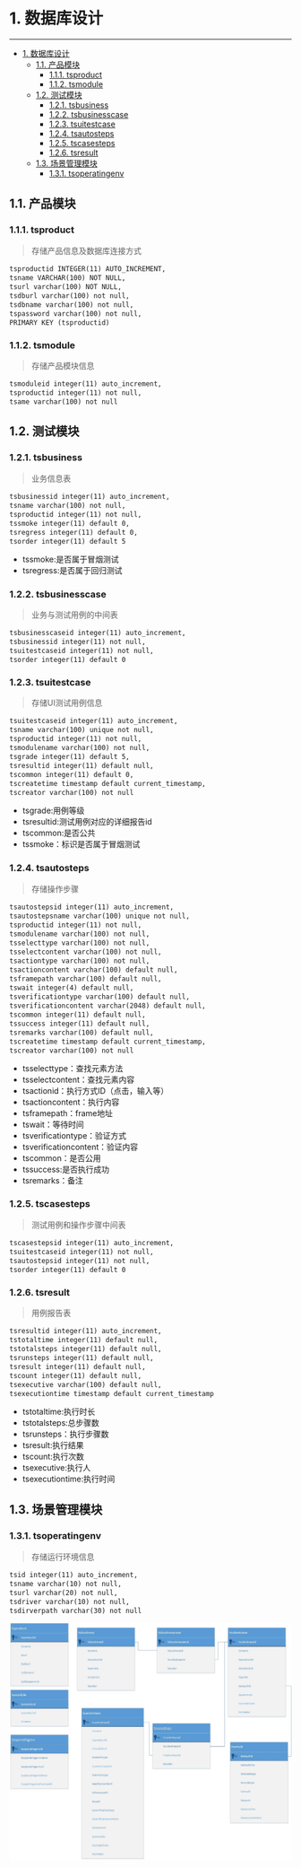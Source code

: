 # 1. 数据库设计
----

<!-- TOC -->

- [1. 数据库设计](#1-数据库设计)
    - [1.1. 产品模块](#11-产品模块)
        - [1.1.1. tsproduct](#111-tsproduct)
        - [1.1.2. tsmodule](#112-tsmodule)
    - [1.2. 测试模块](#12-测试模块)
        - [1.2.1. tsbusiness](#121-tsbusiness)
        - [1.2.2. tsbusinesscase](#122-tsbusinesscase)
        - [1.2.3. tsuitestcase](#123-tsuitestcase)
        - [1.2.4. tsautosteps](#124-tsautosteps)
        - [1.2.5. tscasesteps](#125-tscasesteps)
        - [1.2.6. tsresult](#126-tsresult)
    - [1.3. 场景管理模块](#13-场景管理模块)
        - [1.3.1. tsoperatingenv](#131-tsoperatingenv)

<!-- /TOC -->

## 1.1. 产品模块

### 1.1.1. tsproduct

> 存储产品信息及数据库连接方式

```
tsproductid INTEGER(11) AUTO_INCREMENT,
tsname VARCHAR(100) NOT NULL,
tsurl varchar(100) NOT NULL,
tsdburl varchar(100) not null,
tsdbname varchar(100) not null,
tspassword varchar(100) not null,
PRIMARY KEY (tsproductid)
```
### 1.1.2. tsmodule

> 存储产品模块信息

```
tsmoduleid integer(11) auto_increment,
tsproductid integer(11) not null,
tsame varchar(100) not null
```
## 1.2. 测试模块

### 1.2.1. tsbusiness

> 业务信息表

```
tsbusinessid integer(11) auto_increment,
tsname varchar(100) not null,
tsproductid integer(11) not null,
tssmoke integer(11) default 0,
tsregress integer(11) default 0,
tsorder integer(11) default 5
```
* tssmoke:是否属于冒烟测试
* tsregress:是否属于回归测试

### 1.2.2. tsbusinesscase

> 业务与测试用例的中间表

```
tsbusinesscaseid integer(11) auto_increment,
tsbusinessid integer(11) not null,
tsuitestcaseid integer(11) not null,
tsorder integer(11) default 0
```

### 1.2.3. tsuitestcase

> 存储UI测试用例信息

```
tsuitestcaseid integer(11) auto_increment,
tsname varchar(100) unique not null,
tsproductid integer(11) not null,
tsmodulename varchar(100) not null, 
tsgrade integer(11) default 5,
tsresultid integer(11) default null,
tscommon integer(11) default 0,
tscreatetime timestamp default current_timestamp,    
tscreator varchar(100) not null
```
* tsgrade:用例等级
* tsresultid:测试用例对应的详细报告id
* tscommon:是否公共
* tssmoke：标识是否属于冒烟测试

### 1.2.4. tsautosteps

> 存储操作步骤
```
tsautostepsid integer(11) auto_increment,
tsautostepsname varchar(100) unique not null,
tsproductid integer(11) not null,
tsmodulename varchar(100) not null,	
tsselecttype varchar(100) not null,
tsselectcontent varchar(100) not null,
tsactiontype varchar(100) not null,	
tsactioncontent varchar(100) default null,
tsframepath varchar(100) default null,
tswait integer(4) default null,
tsverificationtype varchar(100) default null,
tsverificationcontent varchar(2048) default null,
tscommon integer(11) default null,
tssuccess integer(11) default null,
tsremarks varchar(100) default null,
tscreatetime timestamp default current_timestamp,
tscreator varchar(100) not null
```
* tsselecttype：查找元素方法
* tsselectcontent：查找元素内容
* tsactionid：执行方式ID（点击，输入等）
* tsactioncontent：执行内容
* tsframepath：frame地址
* tswait：等待时间
* tsverificationtype：验证方式
* tsverificationcontent：验证内容
* tscommon：是否公用
* tssuccess:是否执行成功
* tsremarks：备注

### 1.2.5. tscasesteps

> 测试用例和操作步骤中间表

```
tscasestepsid integer(11) auto_increment,
tsuitestcaseid integer(11) not null,
tsautostepsid integer(11) not null,
tsorder integer(11) default 0
```

### 1.2.6. tsresult

> 用例报告表

```
tsresultid integer(11) auto_increment,
tstotaltime integer(11) default null,
tstotalsteps integer(11) default null,
tsrunsteps integer(11) default null,
tsresult integer(11) default null,
tscount integer(11) default null,
tsexecutive varchar(100) default null,
tsexecutiontime timestamp default current_timestamp
```
* tstotaltime:执行时长
* tstotalsteps:总步骤数
* tsrunsteps：执行步骤数
* tsresult:执行结果
* tscount:执行次数
* tsexecutive:执行人
* tsexecutiontime:执行时间

## 1.3. 场景管理模块

### 1.3.1. tsoperatingenv

> 存储运行环境信息

```
tsid integer(11) auto_increment,
tsname varchar(10) not null,
tsurl varchar(20) not null,
tsdriver varchar(10) not null,
tsdirverpath varchar(30) not null
```

![Test-Sites](/assets/Test-Sites.jpg)